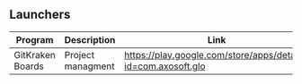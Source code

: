 ## Launchers

| Program | Description | Link | Plugins | Comment |
| --- | --- | --- | --- | --- |
| GitKraken Boards | Project managment | https://play.google.com/store/apps/details?id=com.axosoft.glo |

